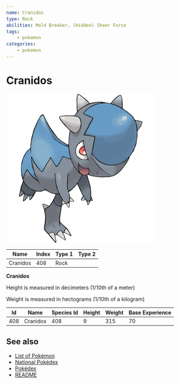 ```yaml
---
name: Cranidos
type: Rock
abilities: Mold Breaker, (Hidden) Sheer Force
tags:
    - pokemon
categories:
    - pokemon
---
```


# Cranidos


![Cranidos](images/408.png)

| **Name** | **Index** | **Type 1** | **Type 2** |
|----|----|----|----|
| Cranidos | 408 | Rock  |  |

**Cranidos** 


Height is measured in decimeters (1/10th of a meter)

Weight is measured in hectograms (1/10th of a kilogram)

| **Id** | **Name** | **Species Id** | **Height** | **Weight** | **Base Experience** |
|--------|----------|----------------|------------|------------|---------------------|
| 408 | Cranidos | 408 | 9 | 315 | 70 |


## See also

- [List of Pokémon](../pokemon.md)
- [National Pokédex](../national_pokedex.md)
- [Pokédex](../pokedex.md)
- [README](../README.md)
